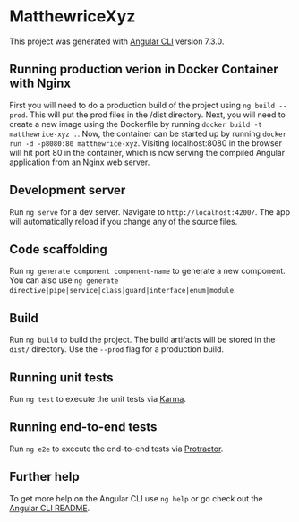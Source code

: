 # MatthewriceXyz

This project was generated with [Angular CLI](https://github.com/angular/angular-cli) version 7.3.0.


## Running production verion in Docker Container with Nginx

First you will need to do a production build of the project using `ng build --prod`. This will put the prod files in the /dist directory. Next, you will need to create a new image using the Dockerfile by running `docker build -t matthewrice-xyz .`. Now, the container can be started up by running `docker run -d -p8080:80 matthewrice-xyz`. Visiting localhost:8080 in the browser will hit port 80 in the container, which is now serving the compiled Angular application from an Nginx web server.

## Development server

Run `ng serve` for a dev server. Navigate to `http://localhost:4200/`. The app will automatically reload if you change any of the source files.

## Code scaffolding

Run `ng generate component component-name` to generate a new component. You can also use `ng generate directive|pipe|service|class|guard|interface|enum|module`.

## Build

Run `ng build` to build the project. The build artifacts will be stored in the `dist/` directory. Use the `--prod` flag for a production build.

## Running unit tests

Run `ng test` to execute the unit tests via [Karma](https://karma-runner.github.io).

## Running end-to-end tests

Run `ng e2e` to execute the end-to-end tests via [Protractor](http://www.protractortest.org/).

## Further help

To get more help on the Angular CLI use `ng help` or go check out the [Angular CLI README](https://github.com/angular/angular-cli/blob/master/README.md).
